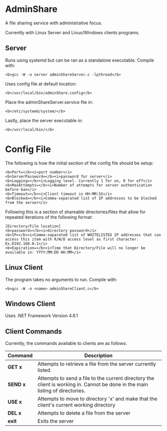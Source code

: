 # AdminShare

A file sharing service with administrative focus.

Currently with Linux Server and Linux/Windows clients programs.

## Server
Runs using systemd but can be ran as a standalone executable.
Compile with:
```
<b>gcc -W -o server adminShareServer.c -lpthread</b>
```

Uses config file at default location:
```
<b>/usr/local/bin/adminShare.config</b>
```

Place the adminShareServer.service file in:
```
<b>/etc/systemd/system/</b>
```

Lastly, place the server executable in:
```
<b>/usr/local/bin/</b>
```

# Config File
The following is how the initial section of the config file should be setup:
```
<b>Port=</b><i>port number</i>
<b>ServerPassword=</b><i>password for server</i>
<b>Logging=</b><i>Logging level. Currently 1 for on, 0 for off</i>
<b>MaxAttempts=</b><i>Number of attempts for server authentication before ban</i>
<b>Timeout=</b><i>Client timeout in HH:MM:SS</i>
<b>Blocked=</b><i>Comma-separated list of IP addresses to be blocked from the server</i>
```
Following this is a section of shareable directories/files that allow for repeated iterations of the following format:
```
[Directory/File location]
<b>password=</b><i>directory password</i>
<b>IP=</b><i>Comma-separated list of WHITELISTED IP addresses that can access this item with R/W/D access level as first character. Ex.D192.168.0.1</i>
<b>Expiration=</b><i>Time that Directory/File will no longer be available in: YYYY:MM:DD HH:MM</i>
```

## Linux Client

The program takes no arguments to run.
Compile with:
```
<b>gcc -W -o <name> adminShareClient.c</b>
```

## Windows Client

Uses .NET Framework Version 4.6.1

## Client Commands

Currently, the commands available to clients are as follows:

Command | Description
------- | ------------
**GET x** | Attempts to retrieve a file from the server currently listed.
**SEND x** | Attempts to send a file to the current directory the client is working in. Cannot be done in the main listing of directories.
**USE x** | Attempts to move to directory 'x' and make that the client's current working directory
**DEL x** | Attempts to delete a file from the server
**exit** | Exits the server
